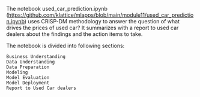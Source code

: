 The notebook used_car_prediction.ipynb (https://github.com/klattice/mlapps/blob/main/module11/used_car_prediction.ipynb) uses CRISP-DM methodology to 
answer the question of what drives the prices of used car? It summarizes with a report
to used car dealers about the findings and the action items to take.

The notebook is divided into following sections:

	Business Understanding
	Data Understanding
	Data Preparation
	Modeling 
	Model Evaluation
	Model Deployment
	Report to Used Car dealers 
